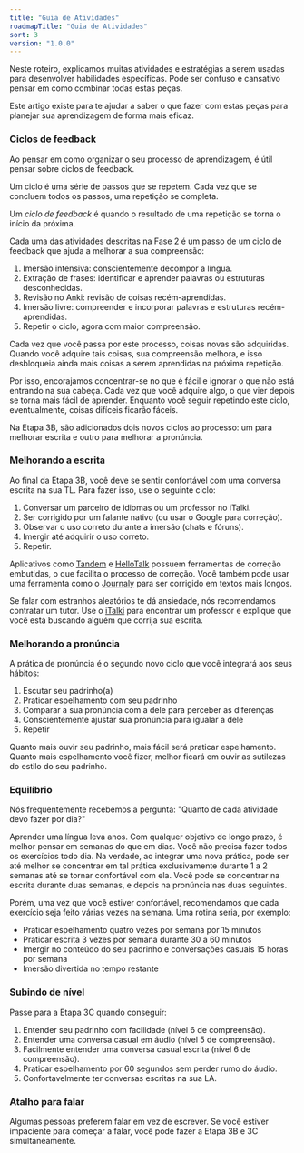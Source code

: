 ```yaml
---
title: "Guia de Atividades"
roadmapTitle: "Guia de Atividades"
sort: 3
version: "1.0.0"
---
```


Neste roteiro, explicamos muitas atividades e estratégias a serem usadas para desenvolver habilidades específicas. Pode ser confuso e cansativo pensar em como combinar todas estas peças.

Este artigo existe para te ajudar a saber o que fazer com estas peças para planejar sua aprendizagem de forma mais eficaz.

### Ciclos de feedback
Ao pensar em como organizar o seu processo de aprendizagem, é útil pensar sobre ciclos de feedback.

Um ciclo é uma série de passos que se repetem. Cada vez que se concluem todos os passos, uma repetição se completa.

Um _ciclo de feedback_ é quando o resultado de uma repetição se torna o início da próxima.

Cada uma das atividades descritas na Fase 2 é um passo de um ciclo de feedback que ajuda a melhorar a sua compreensão:

1. Imersão intensiva: conscientemente decompor a língua.
1. Extração de frases: identificar e aprender palavras ou estruturas desconhecidas.
1. Revisão no Anki: revisão de coisas recém-aprendidas.
1. Imersão livre: compreender e incorporar palavras e estruturas recém-aprendidas.
1. Repetir o ciclo, agora com maior compreensão.

Cada vez que você passa por este processo, coisas novas são adquiridas. Quando você adquire tais coisas, sua compreensão melhora, e isso desbloqueia ainda mais coisas a serem aprendidas na próxima repetição.

Por isso, encorajamos concentrar-se no que é fácil e ignorar o que não está entrando na sua cabeça. Cada vez que você adquire algo, o que vier depois se torna mais fácil de aprender. Enquanto você seguir repetindo este ciclo, eventualmente, coisas difíceis ficarão fáceis.

Na Etapa 3B, são adicionados dois novos ciclos ao processo: um para melhorar escrita e outro para melhorar a pronúncia.

### Melhorando a escrita
Ao final da Etapa 3B, você deve se sentir confortável com uma conversa escrita na sua TL. Para fazer isso, use o seguinte ciclo:

1. Conversar um parceiro de idiomas ou um professor no iTalki.
1. Ser corrigido por um falante nativo (ou usar o Google para correção).
1. Observar o uso correto durante a imersão (chats e fóruns).
1. Imergir até adquirir o uso correto.
1. Repetir.

Aplicativos como [Tandem][tandem] e [HelloTalk][hello-talk] possuem ferramentas de correção embutidas, o que facilita o processo de correção. Você também pode usar uma ferramenta como o [Journaly][journaly] para ser corrigido em textos mais longos.

Se falar com estranhos aleatórios te dá ansiedade, nós recomendamos contratar um tutor. Use o [iTalki][italki] para encontrar um professor e explique que você está buscando alguém que corrija sua escrita.

### Melhorando a pronúncia
A prática de pronúncia é o segundo novo ciclo que você integrará aos seus hábitos:

1. Escutar seu padrinho(a)
1. Praticar espelhamento com seu padrinho
1. Comparar a sua pronúncia com a dele para perceber as diferenças
1. Conscientemente ajustar sua pronúncia para igualar a dele
1. Repetir

Quanto mais ouvir seu padrinho, mais fácil será praticar espelhamento. Quanto mais espelhamento você fizer, melhor ficará em ouvir as sutilezas do estilo do seu padrinho.

### Equilíbrio
Nós frequentemente recebemos a pergunta: "Quanto de cada atividade devo fazer por dia?"

Aprender uma língua leva anos. Com qualquer objetivo de longo prazo, é melhor pensar em semanas do que em dias. Você não precisa fazer todos os exercícios todo dia. Na verdade, ao integrar uma nova prática, pode ser até melhor se concentrar em tal prática exclusivamente durante 1 a 2 semanas até se tornar confortável com ela. Você pode se concentrar na escrita durante duas semanas, e depois na pronúncia nas duas seguintes.

Porém, uma vez que você estiver confortável, recomendamos que cada exercício seja feito várias vezes na semana. Uma rotina seria, por exemplo:
* Praticar espelhamento quatro vezes por semana por 15 minutos
* Praticar escrita 3 vezes por semana durante 30 a 60 minutos
* Imergir no conteúdo do seu padrinho e conversações casuais 15 horas por semana
* Imersão divertida no tempo restante

### Subindo de nível
Passe para a Etapa 3C quando conseguir:

1. Entender seu padrinho com facilidade (nível 6 de compreensão).
1. Entender uma conversa casual em áudio (nível 5 de compreensão).
1. Facilmente entender uma conversa casual escrita (nível 6 de compreensão).
1. Praticar espelhamento por 60 segundos sem perder rumo do áudio.
1. Confortavelmente ter conversas escritas na sua LA.

### Atalho para falar
Algumas pessoas preferem falar em vez de escrever. Se você estiver impaciente para começar a falar, você pode fazer a Etapa 3B e 3C simultaneamente.

[hello-talk]: https://brc.hellotalk.com/refold
[tandem]: https://www.tandem.net/
[journaly]: http://journaly.com/
[italki]: http://go.italki.com/refold